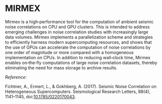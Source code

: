 # MIRMEX

Mirmex is a high‐performance tool for the computation of ambient seismic noise
correlations on CPU and GPU clusters. This is intended to address emerging
challenges in noise correlation studies with increasingly large data volumes.
Mirmex implements a parallelization scheme and strategies to efficiently harness
modern supercomputing resources, and shows that the use of GPUs can accelerate
the computation of noise correlations by one order of magnitude or more compared
with a homogeneous implementation on CPUs. In addition to reducing wall‐clock
time, Mirmex enables on‐the‐fly computations of large noise correlation datasets,
thereby eliminating the need for mass storage to archive results.

*Reference:*

Fichtner, A., Ermert, L., & Gokhberg, A. (2017). Seismic Noise Correlation on
Heterogeneous Supercomputers. Seismological Research Letters, 88(4), 1141–1145,
doi:[10.1785/0220170043](http://doi.org/10.1785/0220170043).

